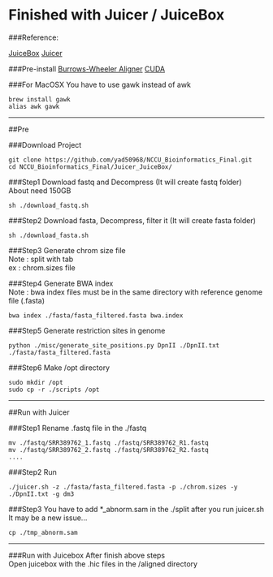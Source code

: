 Finished with Juicer / JuiceBox
=========================

###Reference:

[JuiceBox](http://aidenlab.org/juicebox/)
[Juicer](http://aidenlab.org/juicer/docs.html)

###Pre-install
[Burrows-Wheeler Aligner](http://bio-bwa.sourceforge.net)
[CUDA](https://developer.nvidia.com/cuda-downloads)

###For MacOSX
You have to use gawk instead of awk
```
brew install gawk
alias awk gawk
```

--------------------------
##Pre

###Download Project
```
git clone https://github.com/yad50968/NCCU_Bioinformatics_Final.git
cd NCCU_Bioinformatics_Final/Juicer_JuiceBox/
```


###Step1 
Download fastq and Decompress (It will create fastq folder)<br>
About need 150GB
```
sh ./download_fastq.sh
```

###Step2 
Download fasta, Decompress, filter it (It will create fasta folder)
```
sh ./download_fasta.sh
```

###Step3
Generate chrom size file<br>
Note : split with tab<br>
ex : chrom.sizes file

###Step4
Generate BWA index<br>
Note : bwa index files must be in the same directory with reference genome file (.fasta)
```
bwa index ./fasta/fasta_filtered.fasta bwa.index
```

###Step5
Generate restriction sites in genome
```
python ./misc/generate_site_positions.py DpnII ./DpnII.txt ./fasta/fasta_filtered.fasta
```

###Step6
Make /opt directory
```
sudo mkdir /opt
sudo cp -r ./scripts /opt
```

--------------------
##Run with Juicer

###Step1
Rename .fastq file in the ./fastq<br>
```
mv ./fastq/SRR389762_1.fastq ./fastq/SRR389762_R1.fastq
mv ./fastq/SRR389762_2.fastq ./fastq/SRR389762_R2.fastq
....
```

###Step2
Run
```
./juicer.sh -z ./fasta/fasta_filtered.fasta -p ./chrom.sizes -y ./DpnII.txt -g dm3
```

###Step3
You have to add *_abnorm.sam in the ./split after you run juicer.sh</br>
It may be a new issue...
```
cp ./tmp_abnorm.sam
```



---------------

###Run with Juicebox
After finish above steps<br>
Open juicebox with the .hic files in the /aligned directory




